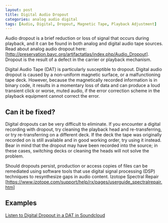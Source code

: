 ```yaml
---
layout: post
title: Digital Audio Dropout
categories: analog audio digital
tags: [Audio, Digital, Dropout, Magnetic Tape, Playback Adjustment]
---
```


Audio dropout is a brief reduction or loss of signal that occurs during playback, and it can be found in both analog and digital audio tape sources. Read about analog audio dropout here: [http://preservation.bavc.org/artifactatlas/index.php/Audio_Dropout]. Dropout is the result of a defect in the carrier or playback mechanism.

Digital Audio Tape (DAT) is particularly susceptible to dropout. Digital audio dropout is caused by a non-uniform magnetic surface, or a malfunctioning tape deck. However, because the magnetically recorded information is in binary code, it results in a momentary loss of data and can produce a loud transient click or worse, muted audio, if the error correction scheme in the playback equipment cannot correct the error.


## Can it be fixed?

Digital dropouts can be very difficult to eliminate. If you encounter a digital recording with dropout, try cleaning the playback head and re-transferring, or try re-transferring on a different deck. If the deck the tape was originally recorded on is still available and in good working order, try using it instead. Bear in mind that the dropout may have been recorded into the source; in these cases, switching decks or cleaning the heads will not solve the problem.

Should dropouts persist, production or access copies of files can be remediated using software tools that use digital signal processing (DSP) techniques to resynthesize gaps in audio content. <ref> Izotope Spectral Repair [https://www.izotope.com/support/help/rx/pages/userguide_spectralrepair.htm] </ref>

## Examples

[Listen to Digital Dropout in a DAT in Soundcloud](https://soundcloud.com/av_artifact_atlas/digital-dropout-in-a-dat)

